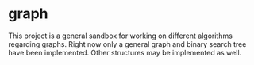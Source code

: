 # graph

This project is a general sandbox for working on different algorithms regarding graphs.
Right now only a general graph and binary search tree have been implemented. Other structures may be implemented as well.
